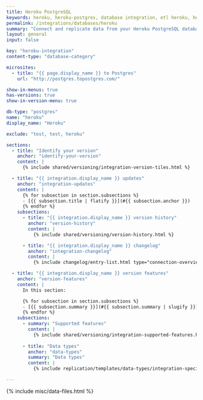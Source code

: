 ```yaml
---
title: Heroku PostgreSQL
keywords: heroku, heroku-postgres, database integration, etl heroku, heroku etl
permalink: /integrations/databases/heroku
summary: "Connect and replicate data from your Heroku PostgreSQL database using Stitch's Heroku integration."
layout: general
input: false

key: "heroku-integration"
content-type: "database-category"

microsites:
  - title: "{{ page.display_name }} to Postgres"
    url: "http://postgres.topostgres.com/"

show-in-menus: true
has-versions: true
show-in-version-menu: true

db-type: "postgres"
name: "heroku"
display_name: "Heroku"

exclude: "test, test, heroku"

sections:
  - title: "Identify your version"
    anchor: "identify-your-version"
    content: |
      {% include shared/versioning/integration-version-tiles.html %}

  - title: "{{ integration.display_name }} updates"
    anchor: "integration-updates"
    content: |
      {% for subsection in section.subsections %}
      - [{{ subsection.title | flatify }}](#{{ subsection.anchor }})
      {% endfor %}
    subsections:
      - title: "{{ integration.display_name }} version history"
        anchor: "version-history"
        content: |
          {% include shared/versioning/version-history.html %}

      - title: "{{ integration.display_name }} changelog"
        anchor: "integration-changelog"
        content: |
          {% include changelog/entry-list.html type="connection-overview" %}

  - title: "{{ integration.display_name }} version features"
    anchor: "version-features"
    content: |
      In this section:

      {% for subsection in section.subsections %}
      - [{{ subsection.summary }}](#{{ subsection.summary | slugify }})
      {% endfor %}
    subsections:
      - summary: "Supported features"
        content: |
          {% include shared/versioning/integration-supported-features.html type="version-comparison" feature-type="databases" %}
      
      - title: "Data types"
        anchor: "data-types"
        summary: "Data types"
        content: |
          {% include replication/templates/data-types/integration-specific-data-types.html specific-types=true display-intro=true %}

---
```

{% include misc/data-files.html %}
